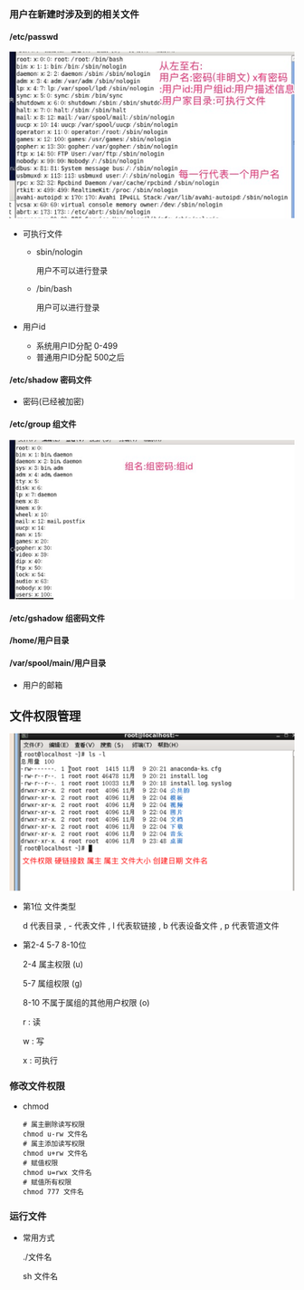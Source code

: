 ### 用户在新建时涉及到的相关文件

#### /etc/passwd

![](pics/01.jpg)

- 可执行文件

  - sbin/nologin

    用户不可以进行登录

  - /bin/bash

    用户可以进行登录

- 用户id

  - 系统用户ID分配 0-499
  - 普通用户ID分配 500之后

#### /etc/shadow 密码文件

  -  密码(已经被加密)

#### /etc/group 组文件  

![](pics/02.jpg)

#### /etc/gshadow 组密码文件

#### /home/用户目录

#### /var/spool/main/用户目录

- 用户的邮箱

## 文件权限管理

![](pics/03.png)

- 第1位 文件类型

  d 代表目录 , - 代表文件 , l 代表软链接 , b 代表设备文件 , p 代表管道文件

- 第2-4 5-7 8-10位

  2-4 属主权限 (u)

  5-7 属组权限 (g)

  8-10 不属于属组的其他用户权限 (o)

  r : 读 

  w : 写

  x : 可执行

### 修改文件权限

- chmod

  ```shell
  # 属主删除读写权限
  chmod u-rw 文件名
  # 属主添加读写权限
  chmod u+rw 文件名
  # 赋值权限
  chmod u=rwx 文件名
  # 赋值所有权限
  chmod 777 文件名
  ```

### 运行文件

- 常用方式

  ./文件名

  sh 文件名


